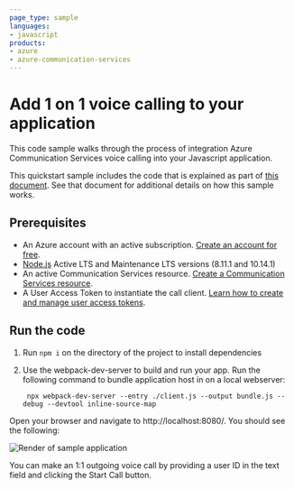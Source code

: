 ```yaml
---
page_type: sample
languages:
- javascript
products:
- azure
- azure-communication-services
---
```


# Add 1 on 1 voice calling to your application

This code sample walks through the process of integration Azure Communication Services voice calling into your Javascript application.

This quickstart sample includes the code that is explained as part of [this document](https://docs.microsoft.com/azure/communication-services/quickstarts/voice-video-calling/getting-started-with-calling?pivots=platform-web). See that document for additional details on how this sample works.

## Prerequisites
- An Azure account with an active subscription. [Create an account for free](https://azure.microsoft.com/free/?WT.mc_id=A261C142F).
- [Node.js](https://nodejs.org/en/) Active LTS and Maintenance LTS versions (8.11.1 and 10.14.1)
- An active Communication Services resource. [Create a Communication Services resource](https://docs.microsoft.com/azure/communication-services/quickstarts/create-communication-resource).
- A User Access Token to instantiate the call client. [Learn how to create and manage user access tokens](https://docs.microsoft.com/azure/communication-services/quickstarts/access-tokens?pivots=programming-language-javascript).


## Run the code
1. Run `npm i` on the directory of the project to install dependencies
2. Use the webpack-dev-server to build and run your app. Run the following command to bundle application host in on a local webserver:

        npx webpack-dev-server --entry ./client.js --output bundle.js --debug --devtool inline-source-map

Open your browser and navigate to http://localhost:8080/. You should see the following:

![Render of sample application](../media/1-on-1-voice-calling.png)

You can make an 1:1 outgoing voice call by providing a user ID in the text field and clicking the Start Call button. 
